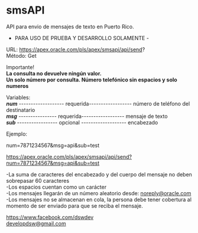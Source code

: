 # smsAPI
API para envio de mensajes de texto en Puerto Rico.

-	PARA USO DE PRUEBA Y DESARROLLO SOLAMENTE     - 

URL: https://apex.oracle.com/pls/apex/smsapi/api/send? <br>
Método: Get

Importante! <br>
<strong> La consulta no devuelve ningún valor. </strong> <br>
<strong> Un solo número por consulta. </strong>
<strong> Número telefónico sin espacios y solo numeros </strong>


Variables:<br>
<strong>*num*</strong> ------------------- requerida------------------ número de teléfono del destinatario <br>
<strong>*msg*</strong> ---------------- requerida------------------ mensaje de texto <br>
<strong>*sub*</strong> ----------------- opcional ------------------- encabezado  

Ejemplo:  

num=7871234567&msg=api&sub=test

https://apex.oracle.com/pls/apex/smsapi/api/send?num=7871234567&msg=api&sub=test

-La suma de caracteres del encabezado y del cuerpo del mensaje no deben sobrepasar 60 caracteres <br>
-Los espacios cuentan como un carácter <br>
-Los mensajes llegarán de un número aleatorio desde: noreply@oracle.com <br>
-Los mensajes no se almacenan en cola, la persona debe tener cobertura al momento de ser enviado para que se reciba el mensaje.




https://www.facebook.com/dswdev <br>
developdsw@gmail.com

